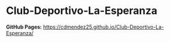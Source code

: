 # Club-Deportivo-La-Esperanza

**GitHub Pages:** https://cdmendez25.github.io/Club-Deportivo-La-Esperanza/